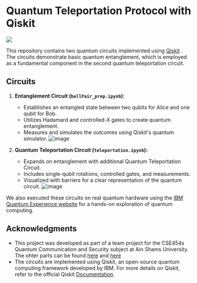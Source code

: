 # Quantum Teleportation Protocol with Qiskit
<img src="https://media.giphy.com/media/cW55zyF7dJAf6/giphy.gif"/>

This repository contains two quantum circuits implemented using [Qiskit](https://www.ibm.com/quantum/qiskit) . The circuits demonstrate basic quantum entanglement, which is employed as a fundamental component in the second quantum teleportation circuit. 


## Circuits

1. **Entanglement Circuit (`bellPair_prep.ipynb`):**
   - Establishes an entangled state between two qubits for Alice and one qubit for Bob.
   - Utilizes Hadamard and controlled-X gates to create quantum entanglement.
   - Measures and simulates the outcomes using Qiskit's quantum simulator.
   ![image](https://github.com/pwn3xt/QuantumTeleportation/assets/62956414/3497c8b6-8da3-4e4d-b2c2-1c7a5cdfaf68)

2. **Quantum Teleportation Circuit (`teleportation.ipynb`):**
   - Expands on entanglement with additional Quantum Teleportation Circuit.
   - Includes single-qubit rotations, controlled gates, and measurements.
   - Visualized with barriers for a clear representation of the quantum circuit.
   ![image](https://github.com/pwn3xt/QuantumTeleportation/assets/62956414/e8068178-13bd-4538-ae30-7c1acd0f68c2)


We also executed these circuits on real quantum hardware using the [IBM Quantum Experience website](https://quantum.ibm.com/) for a hands-on exploration of quantum computing.

## Acknowledgments

- This project was developed as part of a team project for the CSE454s Quantum Communication and Security subject at Ain Shams University. The ohter parts can be found [here](https://github.com/0ssamaak0/QuanTorch) and [here](https://colab.research.google.com/drive/1mag2zSY_rgxOaHDJjdLGtUfQIftdSBOr#scrollTo=OrFkt6FGcheg)
- The circuits are implemented using Qiskit, an open-source quantum computing framework developed by IBM. For more details on Qiskit, refer to the official Qiskit [Documentation](https://docs.quantum.ibm.com/).

